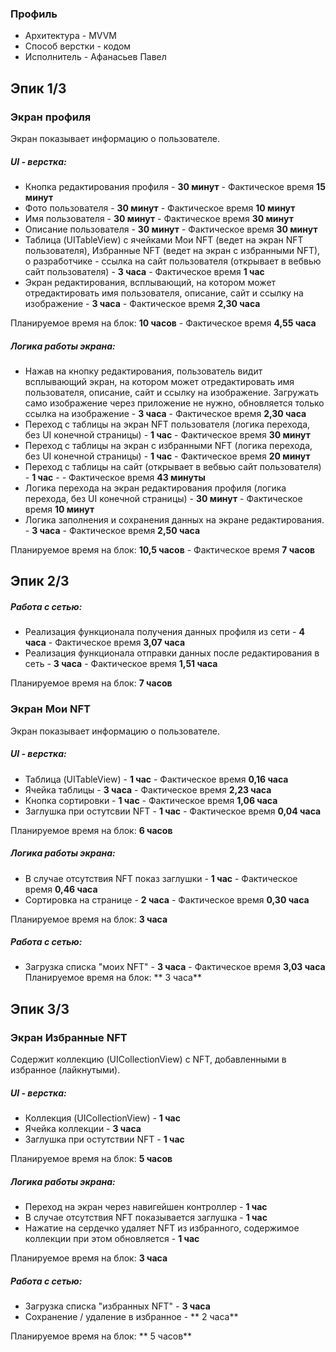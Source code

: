 ### Профиль
- Архитектура - MVVM
- Способ верстки - кодом
- Исполнитель - Афанасьев Павел

## Эпик 1/3

### Экран профиля
Экран показывает информацию о пользователе.

##### UI - верстка:
- Кнопка редактирования профиля - **30 минут** - Фактическое время **15 минут**
- Фото пользователя - **30 минут** - Фактическое время **10 минут**
- Имя пользователя - **30 минут** - Фактическое время **30 минут**
- Описание пользователя - **30 минут** - Фактическое время **30 минут**
- Таблица (UITableView) с ячейками Мои NFT (ведет на экран NFT пользователя), Избранные NFT (ведет на экран с избранными NFT), о разработчике - ссылка на сайт пользователя (открывает в вебвью сайт пользователя) - **3 часа** - Фактическое время **1 час**
- Экран редактирования, всплывающий, на котором может отредактировать имя пользователя, описание, сайт и ссылку на изображение - **3 часа** - Фактическое время **2,30 часа**

Планируемое время на блок: **10 часов** - Фактическое время **4,55 часа**

##### Логика работы экрана:
- Нажав на кнопку редактирования, пользователь видит всплывающий экран, на котором может отредактировать имя пользователя, описание, сайт и ссылку на изображение. Загружать само изображение через приложение не нужно, обновляется только ссылка на изображение - **3 часа** - Фактическое время **2,30 часа**
- Переход с таблицы на экран NFT пользователя (логика перехода, без UI конечной страницы) - **1 час** - Фактическое время **30 минут**
- Переход с таблицы на экран с избранными NFT (логика перехода, без UI конечной страницы) - **1 час** - Фактическое время **20 минут**
- Переход с таблицы на сайт (открывает в вебвью сайт пользователя) - **1 час** - - Фактическое время **43 минуты** 
- Логика перехода на экран редактирования профиля (логика перехода, без UI конечной страницы) - **30 минут** - Фактическое время **10 минут** 
- Логика заполнения и сохранения данных на экране редактирования. - **3 часа** - Фактическое время **2,50 часа**

Планируемое время на блок: **10,5 часов** - Фактическое время **7 часов**

## Эпик 2/3

##### Работа с сетью:
- Реализация функционала получения данных профиля из сети - **4 часа** - Фактическое время **3,07 часа**
- Реализация функционала отправки данных после редактирования в сеть - **3 часа** - Фактическое время **1,51 часа**

Планируемое время на блок: **7 часов**

### Экран Мои NFT
Экран показывает информацию о пользователе.

##### UI - верстка:
- Таблица (UITableView) - **1 час** - Фактическое время **0,16 часа**
- Ячейка таблицы - **3 часа** - Фактическое время **2,23 часа**
- Кнопка сортировки - **1 час** - Фактическое время **1,06 часа**
- Заглушка при остутсвии NFT - **1 час** - Фактическое время **0,04 часа**

Планируемое время на блок: **6 часов**

##### Логика работы экрана:
- В случае отсутствия NFT показ заглушки - **1 час** - Фактическое время **0,46 часа**
- Cортировка на странице - **2 часа** - Фактическое время **0,30 часа**

Планируемое время на блок: **3 часа**

##### Работа с сетью:
- Загрузка списка "моих NFT" -  **3 часа** - Фактическое время **3,03 часа**
Планируемое время на блок: ** 3 часа**

## Эпик 3/3

### Экран Избранные NFT
Содержит коллекцию (UICollectionView) c NFT, добавленными в избранное (лайкнутыми).

##### UI - верстка:
- Коллекция (UICollectionView) - **1 час** 
- Ячейка коллекции - **3 часа**
- Заглушка при остутствии NFT -  **1 час** 

Планируемое время на блок: **5 часов**

##### Логика работы экрана:
- Переход на экран через навигейшен контроллер - **1 час** 
- В случае отсутствия NFT показывается заглушка - **1 час** 
- Нажатие на сердечко удаляет NFT из избранного, содержимое коллекции при этом обновляется - **1 час** 

Планируемое время на блок: **3 часа**

##### Работа с сетью:
- Загрузка списка "избранных NFT" -  **3 часа**
- Сохранение / удаление в избранное - ** 2 часа**

Планируемое время на блок: ** 5 часов**
